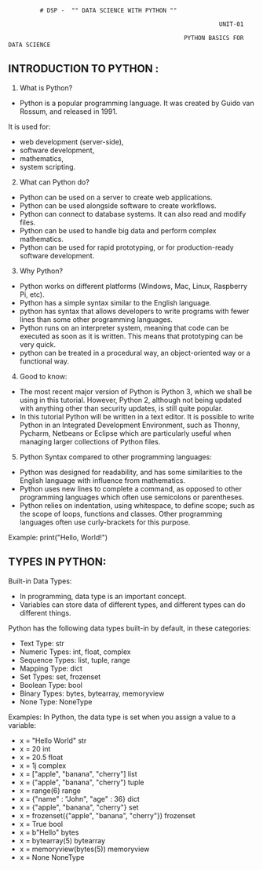              # DSP -  "" DATA SCIENCE WITH PYTHON ""
             
                                                                UNIT-01
                                                                
                                                      PYTHON BASICS FOR DATA SCIENCE
                                                      
 INTRODUCTION TO PYTHON :
 -------------------------
 1) What is Python?
 * Python is a popular programming language. It was created by Guido van Rossum, and released in 1991.

It is used for:
* web development (server-side),
* software development,
* mathematics,
* system scripting.


2) What can Python do?
* Python can be used on a server to create web applications.
* Python can be used alongside software to create workflows.
* Python can connect to database systems. It can also read and modify files.
* Python can be used to handle big data and perform complex mathematics.
* Python can be used for rapid prototyping, or for production-ready software development.

3) Why Python?
* Python works on different platforms (Windows, Mac, Linux, Raspberry Pi, etc).
* Python has a simple syntax similar to the English language.
* python has syntax that allows developers to write programs with fewer lines than some other programming languages.
* Python runs on an interpreter system, meaning that code can be executed as soon as it is written. This means that prototyping can be very quick.
* python can be treated in a procedural way, an object-oriented way or a functional way.

4) Good to know:
* The most recent major version of Python is Python 3, which we shall be using in this tutorial. However, Python 2, although not being updated with anything other than security updates, is still quite popular.
* In this tutorial Python will be written in a text editor. It is possible to write Python in an Integrated Development Environment, such as Thonny, Pycharm, Netbeans or Eclipse which are particularly useful when managing larger collections of Python files.

5) Python Syntax compared to other programming languages:
* Python was designed for readability, and has some similarities to the English language with influence from mathematics.
* Python uses new lines to complete a command, as opposed to other programming languages which often use semicolons or parentheses.
* Python relies on indentation, using whitespace, to define scope; such as the scope of loops, functions and classes. Other programming languages often use curly-brackets for this purpose.

Example:
print("Hello, World!")

TYPES IN PYTHON:
----------------

Built-in Data Types:
* In programming, data type is an important concept.
* Variables can store data of different types, and different types can do different things.

Python has the following data types built-in by default, in these categories:

* Text Type:	str
* Numeric Types:	int, float, complex
* Sequence Types:	list, tuple, range
* Mapping Type:	dict
* Set Types:	set, frozenset
* Boolean Type:	bool
* Binary Types:	bytes, bytearray, memoryview
* None Type:	NoneType
  
Examples:
In Python, the data type is set when you assign a value to a variable:

* x = "Hello World"                                                   	str	
* x = 20                                                              	int	
* x = 20.5                                                             	float	
* x = 1j	                                                              complex	
* x = ["apple", "banana", "cherry"]	                                    list	
* x = ("apple", "banana", "cherry")                                    	tuple	
* x = range(6)	                                                        range	
* x = {"name" : "John", "age" : 36}                                    	dict	
* x = {"apple", "banana", "cherry"}                                    	set	
* x = frozenset({"apple", "banana", "cherry"})                        	frozenset	
* x = True	                                                            bool	
* x = b"Hello"                                                         	bytes	
* x = bytearray(5)                                                    	bytearray	
* x = memoryview(bytes(5))	                                            memoryview	
* x = None                                                            	NoneType





